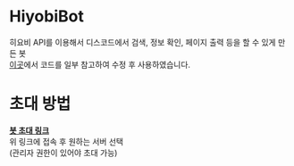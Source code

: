 # HiyobiBot
히요비 API를 이용해서 디스코드에서 검색, 정보 확인, 페이지 출력 등을 할 수 있게 만든 봇<br>
[이곳](https://github.com/SaidBySolo/Project-EZPZ-Lemon-Squeezy)에서 코드를 일부 참고하여 수정 후 사용하였습니다.

# 초대 방법
**[봇 초대 링크](https://discord.com/oauth2/authorize?client_id=765557137832542208&scope=bot&permissions=2146954615)**</br>
위 링크에 접속 후 원하는 서버 선택<br>
(관리자 권한이 있어야 초대 가능)
